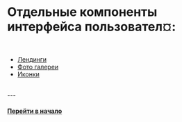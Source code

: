 # Отдельные компоненты интерфейса пользовател¤:

<br />

- [Лендинги](./landing)
- [Фото галереи](./galleries)
- [Иконки](./icons)

<br />
---
<br />


#### [Перейти в начало](https://github.com/tsvetkovpro/sources#web-dev)